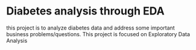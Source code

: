 # Diabetes analysis through EDA

this project is to analyze diabetes data and address some important business problems/questions.
This project is focused on Exploratory Data Analysis
